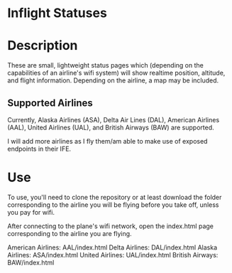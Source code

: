 # Inflight Statuses

# Description

These are small, lightweight status pages which (depending on the capabilities of an airline's wifi system) will show realtime position, altitude, and flight information. Depending on the airline, a map may be included.

## Supported Airlines

Currently, Alaska Airlines (ASA), Delta Air Lines (DAL), American Airlines (AAL), United Airlines (UAL), and British Airways (BAW) are supported.

I will add more airlines as I fly them/am able to make use of exposed endpoints in their IFE.

# Use

To use, you'll need to clone the repository or at least download the folder corresponding to the airline you will be flying before you take off, unless you pay for wifi.

After connecting to the plane's wifi network, open the index.html page corresponding to the airline you are flying.

American Airlines: AAL/index.html
Delta Airlines: DAL/index.html
Alaska Airlines: ASA/index.html
United Airlines: UAL/index.html
British Airways: BAW/index.html
